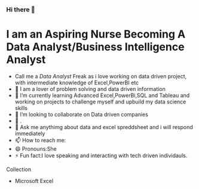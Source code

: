### Hi there 👋

# **I am an Aspiring Nurse Becoming A Data Analyst/Business Intelligence Analyst**
* Call me a *Data Analyst* Freak as i love working on data driven project, with intermediate knowledge of Excel,PowerBI etc
* 🔭 I am a lover of problem solving and data driven information
* 🤔 I’m currently learning Advanced Excel,PowerBi,SQL and Tableau and working on projects to challenge myself and upbuild my data science skills
* 👯 I’m looking to collaborate on Data driven companies 
* 🤔 .
* 💬 Ask me anythimg about data and excel spreddsheet and i will respond immediately
* 📫 How to reach me:[](www.linkedin.com/in/jeremiah-amarachi-74ba112a7)
* 😄 Pronouns:She
* ⚡ Fun fact:I love speaking and interacting with tech driven individauls.


Collection

* Microsoft Excel
